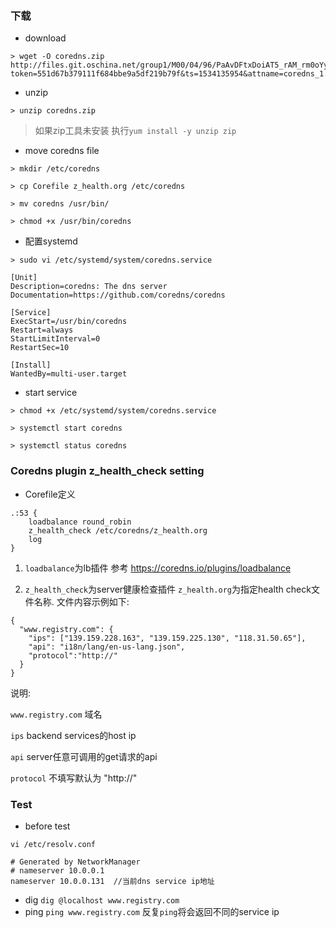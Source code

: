 ### 下载
- download
```
> wget -O coredns.zip http://files.git.oschina.net/group1/M00/04/96/PaAvDFtxDoiAT5_rAM_rm0oYy4I638.zip?token=551d67b379111f684bbe9a5df219b79f&ts=1534135954&attname=coredns_1.2.0.1_linux_amd64.zip
```

- unzip
```
> unzip coredns.zip
```
> 如果zip工具未安装 执行`yum install -y unzip zip`

- move coredns file
```
> mkdir /etc/coredns

> cp Corefile z_health.org /etc/coredns

> mv coredns /usr/bin/

> chmod +x /usr/bin/coredns
```

- 配置systemd

```
> sudo vi /etc/systemd/system/coredns.service

[Unit]
Description=coredns: The dns server
Documentation=https://github.com/coredns/coredns

[Service]
ExecStart=/usr/bin/coredns
Restart=always
StartLimitInterval=0
RestartSec=10

[Install]
WantedBy=multi-user.target
```

- start service
```
> chmod +x /etc/systemd/system/coredns.service

> systemctl start coredns

> systemctl status coredns
```

### Coredns plugin z_health_check setting
- Corefile定义
```
.:53 {
    loadbalance round_robin
    z_health_check /etc/coredns/z_health.org
    log
}
```

1. `loadbalance`为lb插件 参考 https://coredns.io/plugins/loadbalance

2. `z_health_check`为server健康检查插件
`z_health.org`为指定health check文件名称. 文件内容示例如下:
```
{
  "www.registry.com": {
    "ips": ["139.159.228.163", "139.159.225.130", "118.31.50.65"],
    "api": "i18n/lang/en-us-lang.json",
    "protocol":"http://"
  }
}
```

说明:

`www.registry.com`  域名

`ips` backend services的host ip

`api` server任意可调用的get请求的api

`protocol` 不填写默认为 "http://"

### Test
- before test
```
vi /etc/resolv.conf

# Generated by NetworkManager
# nameserver 10.0.0.1
nameserver 10.0.0.131  //当前dns service ip地址
```

- dig `dig @localhost www.registry.com`
- ping `ping www.registry.com`  反复`ping`将会返回不同的service ip
